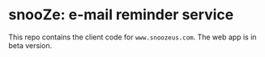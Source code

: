 # snooZe: e-mail reminder service

This repo contains the client code for `www.snoozeus.com`. The web app is in beta version.
